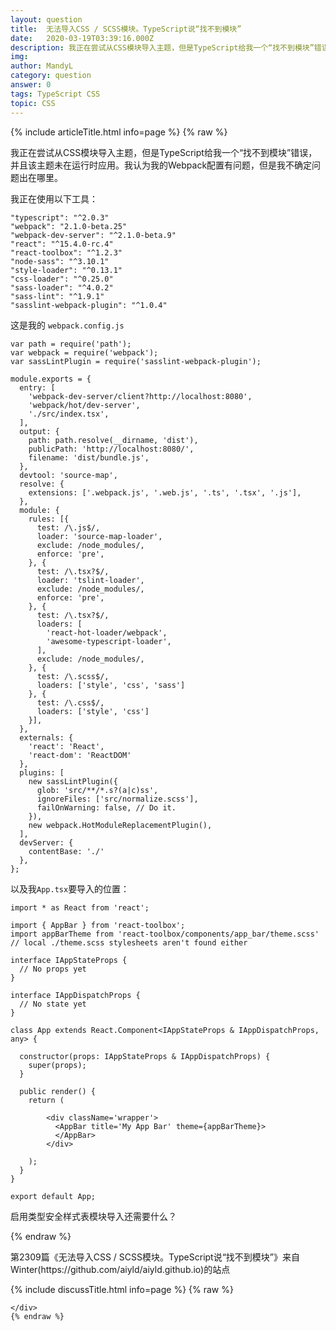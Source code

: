 ```yaml
---
layout: question
title:  无法导入CSS / SCSS模块。TypeScript说“找不到模块”
date:   2020-03-19T03:39:16.000Z
description: 我正在尝试从CSS模块导入主题，但是TypeScript给我一个“找不到模块”错误，并且该主题未在运行时应用。我认为我的Webpack配置有问题，但是我不...
img: 
author: MandyL
category: question
answer: 0
tags: TypeScript CSS
topic: CSS
---
```

<div class="article-root">
  <div class="article">
    {% include articleTitle.html info=page %}
    {% raw %}
    <div class="article-content"><p><font style="vertical-align: inherit;"><font style="vertical-align: inherit;">我正在尝试从CSS模块导入主题，但是TypeScript给我一个“找不到模块”错误，并且该主题未在运行时应用。</font><font style="vertical-align: inherit;">我认为我的Webpack配置有问题，但是我不确定问题出在哪里。</font></font></p>

<p><font style="vertical-align: inherit;"><font style="vertical-align: inherit;">我正在使用以下工具：</font></font></p>

<pre><code>"typescript": "^2.0.3"<font></font>
"webpack": "2.1.0-beta.25"<font></font>
"webpack-dev-server": "^2.1.0-beta.9"<font></font>
"react": "^15.4.0-rc.4"<font></font>
"react-toolbox": "^1.2.3"<font></font>
"node-sass": "^3.10.1"<font></font>
"style-loader": "^0.13.1"<font></font>
"css-loader": "^0.25.0"<font></font>
"sass-loader": "^4.0.2"<font></font>
"sass-lint": "^1.9.1"<font></font>
"sasslint-webpack-plugin": "^1.0.4"<font></font>
</code></pre>

<p><font style="vertical-align: inherit;"><font style="vertical-align: inherit;">这是我的 </font></font><code>webpack.config.js</code></p>

<pre><code>var path = require('path');<font></font>
var webpack = require('webpack');<font></font>
var sassLintPlugin = require('sasslint-webpack-plugin');<font></font>
<font></font>
module.exports = {<font></font>
  entry: [<font></font>
    'webpack-dev-server/client?http://localhost:8080',<font></font>
    'webpack/hot/dev-server',<font></font>
    './src/index.tsx',<font></font>
  ],<font></font>
  output: {<font></font>
    path: path.resolve(__dirname, 'dist'),<font></font>
    publicPath: 'http://localhost:8080/',<font></font>
    filename: 'dist/bundle.js',<font></font>
  },<font></font>
  devtool: 'source-map',<font></font>
  resolve: {<font></font>
    extensions: ['.webpack.js', '.web.js', '.ts', '.tsx', '.js'],<font></font>
  },<font></font>
  module: {<font></font>
    rules: [{<font></font>
      test: /\.js$/,<font></font>
      loader: 'source-map-loader',<font></font>
      exclude: /node_modules/,<font></font>
      enforce: 'pre',<font></font>
    }, {<font></font>
      test: /\.tsx?$/,<font></font>
      loader: 'tslint-loader',<font></font>
      exclude: /node_modules/,<font></font>
      enforce: 'pre',<font></font>
    }, {<font></font>
      test: /\.tsx?$/,<font></font>
      loaders: [<font></font>
        'react-hot-loader/webpack',<font></font>
        'awesome-typescript-loader',<font></font>
      ],<font></font>
      exclude: /node_modules/,<font></font>
    }, {<font></font>
      test: /\.scss$/,<font></font>
      loaders: ['style', 'css', 'sass']<font></font>
    }, {<font></font>
      test: /\.css$/,<font></font>
      loaders: ['style', 'css']<font></font>
    }],<font></font>
  },<font></font>
  externals: {<font></font>
    'react': 'React',<font></font>
    'react-dom': 'ReactDOM'<font></font>
  },<font></font>
  plugins: [<font></font>
    new sassLintPlugin({<font></font>
      glob: 'src/**/*.s?(a|c)ss',<font></font>
      ignoreFiles: ['src/normalize.scss'],<font></font>
      failOnWarning: false, // Do it.<font></font>
    }),<font></font>
    new webpack.HotModuleReplacementPlugin(),<font></font>
  ],<font></font>
  devServer: {<font></font>
    contentBase: './'<font></font>
  },<font></font>
};<font></font>
</code></pre>

<p><font style="vertical-align: inherit;"><font style="vertical-align: inherit;">以及我</font></font><code>App.tsx</code><font style="vertical-align: inherit;"><font style="vertical-align: inherit;">要导入的位置：</font></font></p>

<pre><code>import * as React from 'react';<font></font>
<font></font>
import { AppBar } from 'react-toolbox';<font></font>
import appBarTheme from 'react-toolbox/components/app_bar/theme.scss'<font></font>
// local ./theme.scss stylesheets aren't found either <font></font>
<font></font>
interface IAppStateProps {<font></font>
  // No props yet<font></font>
}<font></font>
<font></font>
interface IAppDispatchProps {<font></font>
  // No state yet<font></font>
}<font></font>
<font></font>
class App extends React.Component&lt;IAppStateProps &amp; IAppDispatchProps, any&gt; {<font></font>
<font></font>
  constructor(props: IAppStateProps &amp; IAppDispatchProps) {<font></font>
    super(props);<font></font>
  }<font></font>
<font></font>
  public render() {<font></font>
    return (<font></font>
<font></font>
        &lt;div className='wrapper'&gt;<font></font>
          &lt;AppBar title='My App Bar' theme={appBarTheme}&gt;<font></font>
          &lt;/AppBar&gt;<font></font>
        &lt;/div&gt;<font></font>
<font></font>
    );<font></font>
  }<font></font>
}<font></font>
<font></font>
export default App;<font></font>
</code></pre>

<p><font style="vertical-align: inherit;"><font style="vertical-align: inherit;">启用类型安全样式表模块导入还需要什么？</font></font></p></div>
    {% endraw %}
  </div>
  <p class="winter_mark">第2309篇《无法导入CSS / SCSS模块。TypeScript说“找不到模块”》来自Winter(https://github.com/aiyld/aiyld.github.io)的站点</p>
  <div class="discuss-wrapper">
    {% include discussTitle.html info=page %}
    {% raw %}
    <div class="discuss-list">
    
    </div>
    {% endraw %}
  </div>
<div>
